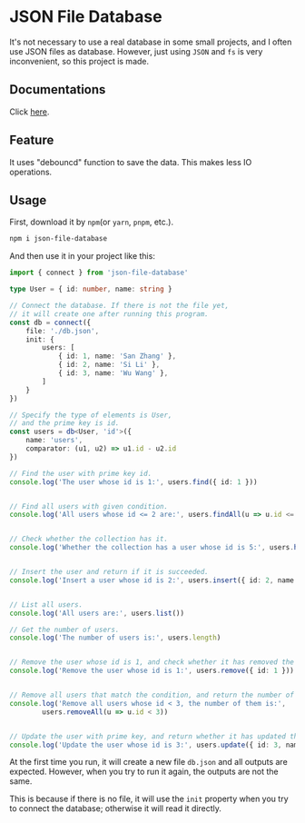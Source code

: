 # JSON File Database

It's not necessary to use a real database in some small projects, and I often use JSON files as database. However, just using `JSON` and `fs` is very inconvenient, so this project is made.

## Documentations

Click [here](https://kifuan.github.io/json-file-database/modules.html).

## Feature

It uses "debouncd" function to save the data. This makes less IO operations.

## Usage

First, download it by `npm`(or `yarn`, `pnpm`, etc.).

```bash
npm i json-file-database
```

And then use it in your project like this:

```typescript
import { connect } from 'json-file-database'

type User = { id: number, name: string }

// Connect the database. If there is not the file yet,
// it will create one after running this program.
const db = connect({
    file: './db.json',
    init: {
        users: [
            { id: 1, name: 'San Zhang' },
            { id: 2, name: 'Si Li' },
            { id: 3, name: 'Wu Wang' },
        ]
    }
})

// Specify the type of elements is User,
// and the prime key is id.
const users = db<User, 'id'>({
    name: 'users',
    comparator: (u1, u2) => u1.id - u2.id
})

// Find the user with prime key id.
console.log('The user whose id is 1:', users.find({ id: 1 }))


// Find all users with given condition.
console.log('All users whose id <= 2 are:', users.findAll(u => u.id <= 2))


// Check whether the collection has it.
console.log('Whether the collection has a user whose id is 5:', users.has({ id: 5 }))


// Insert the user and return if it is succeeded.
console.log('Insert a user whose id is 2:', users.insert({ id: 2, name: 'Liu Zhao' }))


// List all users.
console.log('All users are:', users.list())

// Get the number of users.
console.log('The number of users is:', users.length)


// Remove the user whose id is 1, and check whether it has removed the user.
console.log('Remove the user whose id is 1:', users.remove({ id: 1 }))


// Remove all users that match the condition, and return the number of them.
console.log('Remove all users whose id < 3, the number of them is:',
        users.removeAll(u => u.id < 3)) 


// Update the user with prime key, and return whether it has updated the user.
console.log('Update the user whose id is 3:', users.update({ id: 3, name: 'Liu Zhao' }))
```

At the first time you run, it will create a new file `db.json` and all outputs are expected. However, when you try to run it again, the outputs are not the same.

This is because if there is no file, it will use the `init` property when you try to connect the database; otherwise it will read it directly.
